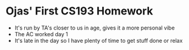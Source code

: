# Ojas' First CS193 Homework

- It's run by TA's closer to us in age, gives it a more personal vibe
- The AC worked day 1
- It's late in the day so I have plenty of time to get stuff done or relax
